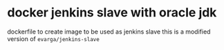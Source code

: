# docker jenkins slave with oracle jdk

dockerfile to create image to be used as jenkins slave
this is a modified version of `evarga/jenkins-slave`




